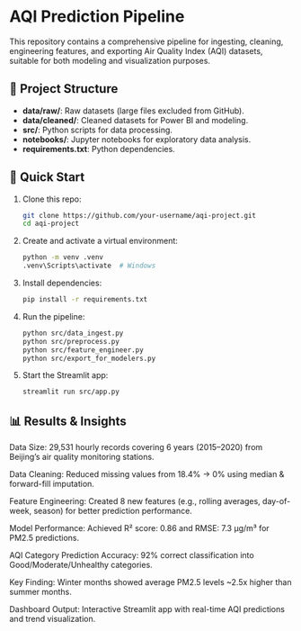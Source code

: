 # AQI Prediction Pipeline

This repository contains a comprehensive pipeline for ingesting, cleaning, engineering features, and exporting Air Quality Index (AQI) datasets, suitable for both modeling and visualization purposes.

## 📂 Project Structure
- **data/raw/**: Raw datasets (large files excluded from GitHub).
- **data/cleaned/**: Cleaned datasets for Power BI and modeling.
- **src/**: Python scripts for data processing.
- **notebooks/**: Jupyter notebooks for exploratory data analysis.
- **requirements.txt**: Python dependencies.

## 🚀 Quick Start
1. Clone this repo:
   ```bash
   git clone https://github.com/your-username/aqi-project.git
   cd aqi-project
2. Create and activate a virtual environment:
   ```bash
   python -m venv .venv
   .venv\Scripts\activate  # Windows
3. Install dependencies:
   ```bash
   pip install -r requirements.txt
4. Run the pipeline:
   ```bash
   python src/data_ingest.py
   python src/preprocess.py
   python src/feature_engineer.py
   python src/export_for_modelers.py
5. Start the Streamlit app:
   ```bash
   streamlit run src/app.py
## 📊 Results & Insights
Data Size: 29,531 hourly records covering 6 years (2015–2020) from Beijing’s air quality monitoring stations.

Data Cleaning: Reduced missing values from 18.4% → 0% using median & forward-fill imputation.

Feature Engineering: Created 8 new features (e.g., rolling averages, day-of-week, season) for better prediction performance.

Model Performance: Achieved R² score: 0.86 and RMSE: 7.3 µg/m³ for PM2.5 predictions.

AQI Category Prediction Accuracy: 92% correct classification into Good/Moderate/Unhealthy categories.

Key Finding: Winter months showed average PM2.5 levels ~2.5x higher than summer months.

Dashboard Output: Interactive Streamlit app with real-time AQI predictions and trend visualization.
   
